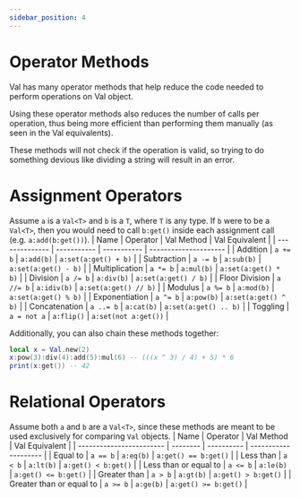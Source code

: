 ```yaml
---
sidebar_position: 4
---
```

# Operator Methods
Val has many operator methods that help reduce the code needed to perform operations on Val object.

Using these operator methods also reduces the number of calls per operation, thus being more efficient than performing them manually (as seen in the Val equivalents).

These methods will not check if the operation is valid, so trying to do something devious like dividing a string will result in an error.

# Assignment Operators
Assume `a` is a `Val<T>` and `b` is a `T`, where `T` is any type. If `b` were to be a `Val<T>`, then you would need to call `b:get()` inside each assignment call (e.g. `a:add(b:get())`).
| Name           | Operator    | Val Method  | Val Equivalent        |
| -------------- | ----------- | ----------- | --------------------- |
| Addition       | `a += b`    | `a:add(b)`  | `a:set(a:get() + b)`  |
| Subtraction    | `a -= b`    | `a:sub(b)`  | `a:set(a:get() - b)`  |
| Multiplication | `a *= b`    | `a:mul(b)`  | `a:set(a:get() * b)`  |
| Division       | `a /= b`    | `a:div(b)`  | `a:set(a:get() / b)`  |
| Floor Division | `a //= b`   | `a:idiv(b)` | `a:set(a:get() // b)` |
| Modulus        | `a %= b`    | `a:mod(b)`  | `a:set(a:get() % b)`  |
| Exponentiation | `a ^= b`    | `a:pow(b)`  | `a:set(a:get() ^ b)`  |
| Concatenation  | `a ..= b`   | `a:cat(b)`  | `a:set(a:get() .. b)` |
| Toggling       | `a = not a` | `a:flip()`  | `a:set(not a:get())`  |

Additionally, you can also chain these methods together:
```lua
local x = Val.new(2)
x:pow(3):div(4):add(5):mul(6) -- (((x ^ 3) / 4) + 5) * 6
print(x:get()) -- 42
```

# Relational Operators
Assume both `a` and `b` are a `Val<T>`, since these methods are meant to be used exclusively for comparing `Val` objects.
| Name                     | Operator | Val Method | Val Equivalent       |
| ------------------------ | -------- | ---------- | -------------------- |
| Equal to                 | `a == b` | `a:eq(b)`  | `a:get() == b:get()` |
| Less than                | `a < b`  | `a:lt(b)`  | `a:get() < b:get()`  |
| Less than or equal to    | `a <= b` | `a:le(b)`  | `a:get() <= b:get()` |
| Greater than             | `a > b`  | `a:gt(b)`  | `a:get() > b:get()`  |
| Greater than or equal to | `a >= b` | `a:ge(b)`  | `a:get() >= b:get()` |